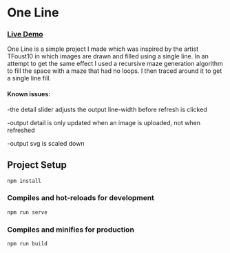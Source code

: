 # One Line
### [Live Demo](https://adamnizol.github.io/oneline/)

One Line is a simple project I made which was inspired by the artist TFoust10 in which images are drawn and filled using a single line. In an attempt to get the same effect I used a recursive maze generation algorithm to fill the space with a maze that had no loops. I then traced around it to get a single line fill.

#### Known issues: 
-the detail slider adjusts the output line-width before refresh is clicked

-output detail is only updated when an image is uploaded, not when refreshed

-output svg is scaled down

## Project Setup
```
npm install
```

### Compiles and hot-reloads for development
```
npm run serve
```

### Compiles and minifies for production
```
npm run build
``` 
